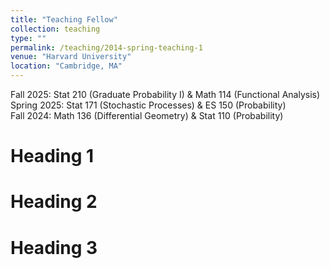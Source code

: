```yaml
---
title: "Teaching Fellow"
collection: teaching
type: ""
permalink: /teaching/2014-spring-teaching-1
venue: "Harvard University"
location: "Cambridge, MA"
---
```


Fall 2025: Stat 210 (Graduate Probability I) & Math 114 (Functional Analysis)<br>
Spring 2025: Stat 171 (Stochastic Processes) & ES 150 (Probability)<br>
Fall 2024: Math 136 (Differential Geometry) & Stat 110 (Probability)

Heading 1
======

Heading 2
======

Heading 3
======
